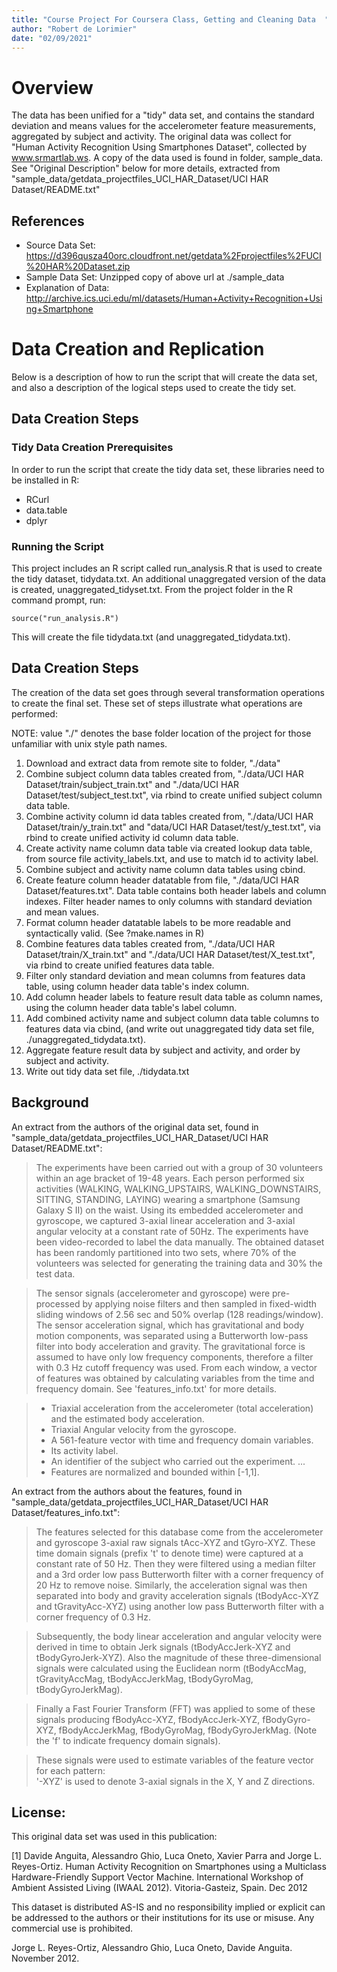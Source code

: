 ```yaml
---
title: "Course Project For Coursera Class, Getting and Cleaning Data  "
author: "Robert de Lorimier"
date: "02/09/2021"
---
```


# Overview

The data has been unified for a "tidy" data set, and contains the standard deviation and means values for the accelerometer feature measurements, aggregated by subject and activity. The original data was collect for "Human Activity Recognition Using Smartphones Dataset", collected by www.srmartlab.ws. A copy of the data used is found in folder, sample_data. See "Original Description" below for more details, extracted from "sample_data/getdata_projectfiles_UCI_HAR_Dataset/UCI HAR Dataset/README.txt"

## References

- Source Data Set: https://d396qusza40orc.cloudfront.net/getdata%2Fprojectfiles%2FUCI%20HAR%20Dataset.zip
- Sample Data Set: Unzipped copy of above url at ./sample_data
- Explanation of Data: http://archive.ics.uci.edu/ml/datasets/Human+Activity+Recognition+Using+Smartphone

# Data Creation and Replication

Below is a description of how to run the script that will create the data set, and also a description of the logical steps used to create the tidy set.

## Data Creation Steps

### Tidy Data Creation Prerequisites

In order to run the script that create the tidy data set, these libraries need to be installed in R:

- RCurl
- data.table
- dplyr

### Running the Script

This project includes an R script called run_analysis.R that is used to create the tidy dataset, tidydata.txt. An additional unaggregated version of the data is created, unaggregated_tidyset.txt. From the project folder in the R command prompt, run:

```source("run_analysis.R")```

This will create the file tidydata.txt (and unaggregated_tidydata.txt).
  
## Data Creation Steps

The creation of the data set goes through several transformation operations to create the final set. These set of steps illustrate what operations are performed:

NOTE: value "./" denotes the base folder location of the project for those unfamiliar with unix style path names.

1. Download and extract data from remote site to folder, "./data"
2. Combine subject column data tables created from, "./data/UCI HAR Dataset/train/subject_train.txt" and "./data/UCI HAR Dataset/test/subject_test.txt", via rbind to create unified subject column data table.
3. Combine activity column id data tables created from, "./data/UCI HAR Dataset/train/y_train.txt" and "data/UCI HAR Dataset/test/y_test.txt", via rbind to create unified activity id column data table.
4. Create activity name column data table via created lookup data table, from source file activity_labels.txt, and use to match id to activity label.
5. Combine subject and activity name column data tables using cbind.
6. Create feature column header datatable from file, "./data/UCI HAR Dataset/features.txt". Data table contains both header labels and column indexes. Filter header names to only columns with standard deviation and mean values.
7. Format column header datatable labels to be more readable and syntactically valid. (See ?make.names in R)
8. Combine features data tables created from, "./data/UCI HAR Dataset/train/X_train.txt" and "./data/UCI HAR Dataset/test/X_test.txt", via rbind to create unified features data table.
9. Filter only standard deviation and mean columns from features data table, using column header data table's index column.
10. Add column header labels to feature result data table as column names, using the column header data table's label column.
11. Add combined activity name and subject column data table columns to features data via cbind, (and write out unaggregated tidy data set file, ./unaggregated_tidydata.txt).
12. Aggregate feature result data by subject and activity, and order by subject and activity.
13. Write out tidy data set file, ./tidydata.txt

## Background

An extract from the authors of the original data set, found in "sample_data/getdata_projectfiles_UCI_HAR_Dataset/UCI HAR Dataset/README.txt":

> The experiments have been carried out with a group of 30 volunteers within an age bracket of 19-48 years. Each person performed six activities (WALKING, WALKING_UPSTAIRS, WALKING_DOWNSTAIRS, SITTING, STANDING, LAYING) wearing a smartphone (Samsung Galaxy S II) on the waist. Using its embedded accelerometer and gyroscope, we captured 3-axial linear acceleration and 3-axial angular velocity at a constant rate of 50Hz. The experiments have been video-recorded to label the data manually. The obtained dataset has been randomly partitioned into two sets, where 70% of the volunteers was selected for generating the training data and 30% the test data. 

> The sensor signals (accelerometer and gyroscope) were pre-processed by applying noise filters and then sampled in fixed-width sliding windows of 2.56 sec and 50% overlap (128 readings/window). The sensor acceleration signal, which has gravitational and body motion components, was separated using a Butterworth low-pass filter into body acceleration and gravity. The gravitational force is assumed to have only low frequency components, therefore a filter with 0.3 Hz cutoff frequency was used. From each window, a vector of features was obtained by calculating variables from the time and frequency domain. See 'features_info.txt' for more details. 

> - Triaxial acceleration from the accelerometer (total acceleration) and the estimated body acceleration.
> - Triaxial Angular velocity from the gyroscope. 
> - A 561-feature vector with time and frequency domain variables. 
> - Its activity label. 
> - An identifier of the subject who carried out the experiment.
...
> - Features are normalized and bounded within [-1,1].

An extract from the authors about the features, found in "sample_data/getdata_projectfiles_UCI_HAR_Dataset/UCI HAR Dataset/features_info.txt":

> The features selected for this database come from the accelerometer and gyroscope 3-axial raw signals tAcc-XYZ and tGyro-XYZ. These time domain signals (prefix 't' to denote time) were captured at a constant rate of 50 Hz. Then they were filtered using a median filter and a 3rd order low pass Butterworth filter with a corner frequency of 20 Hz to remove noise. Similarly, the acceleration signal was then separated into body and gravity acceleration signals (tBodyAcc-XYZ and tGravityAcc-XYZ) using another low pass Butterworth filter with a corner frequency of 0.3 Hz. 

> Subsequently, the body linear acceleration and angular velocity were derived in time to obtain Jerk signals (tBodyAccJerk-XYZ and tBodyGyroJerk-XYZ). Also the magnitude of these three-dimensional signals were calculated using the Euclidean norm (tBodyAccMag, tGravityAccMag, tBodyAccJerkMag, tBodyGyroMag, tBodyGyroJerkMag). 

> Finally a Fast Fourier Transform (FFT) was applied to some of these signals producing fBodyAcc-XYZ, fBodyAccJerk-XYZ, fBodyGyro-XYZ, fBodyAccJerkMag, fBodyGyroMag, fBodyGyroJerkMag. (Note the 'f' to indicate frequency domain signals). 

> These signals were used to estimate variables of the feature vector for each pattern:  
> '-XYZ' is used to denote 3-axial signals in the X, Y and Z directions.

## License:

This original data set was used in this publication:

[1] Davide Anguita, Alessandro Ghio, Luca Oneto, Xavier Parra and Jorge L. Reyes-Ortiz. Human Activity Recognition on Smartphones using a Multiclass Hardware-Friendly Support Vector Machine. International Workshop of Ambient Assisted Living (IWAAL 2012). Vitoria-Gasteiz, Spain. Dec 2012

This dataset is distributed AS-IS and no responsibility implied or explicit can be addressed to the authors or their institutions for its use or misuse. Any commercial use is prohibited.

Jorge L. Reyes-Ortiz, Alessandro Ghio, Luca Oneto, Davide Anguita. November 2012.
